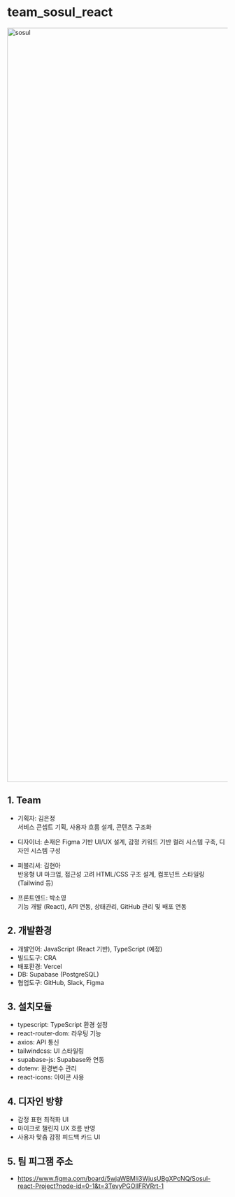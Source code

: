 # team_sosul_react
<img width="1725" alt="sosul" src="https://github.com/user-attachments/assets/2f4de046-6936-4a4d-81d5-4ed4553c3de0" />

## 1. Team  
- 기획자: 김은정    
  서비스 콘셉트 기획, 사용자 흐름 설계, 콘텐츠 구조화

- 디자이너: 손재은 
  Figma 기반 UI/UX 설계, 감정 키워드 기반 컬러 시스템 구축, 디자인 시스템 구성

- 퍼블리셔: 김현아  
  반응형 UI 마크업, 접근성 고려 HTML/CSS 구조 설계, 컴포넌트 스타일링(Tailwind 등)

- 프론트엔드: 박소영  
  기능 개발 (React), API 연동, 상태관리, GitHub 관리 및 배포 연동

## 2. 개발환경
- 개발언어: JavaScript (React 기반), TypeScript (예정)
- 빌드도구: CRA
- 배포환경: Vercel
- DB: Supabase (PostgreSQL)
- 협업도구: GitHub, Slack, Figma

## 3. 설치모듈
- typescript: TypeScript 환경 설정
- react-router-dom: 라우팅 기능
- axios: API 통신
- tailwindcss: UI 스타일링
- supabase-js: Supabase와 연동
- dotenv: 환경변수 관리
- react-icons: 아이콘 사용

## 4. 디자인 방향
- 감정 표현 최적화 UI
- 마이크로 챌린지 UX 흐름 반영
- 사용자 맞춤 감정 피드백 카드 UI

## 5. 팀 피그잼 주소  
- https://www.figma.com/board/5wjaWBMli3WjusUBgXPcNQ/Sosul-react-Project?node-id=0-1&t=3TevyPGOIlFRVRrt-1
